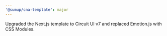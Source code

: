 ```yaml
---
'@sumup/cna-template': major
---
```


Upgraded the Next.js template to Circuit UI v7 and replaced Emotion.js with CSS Modules.
